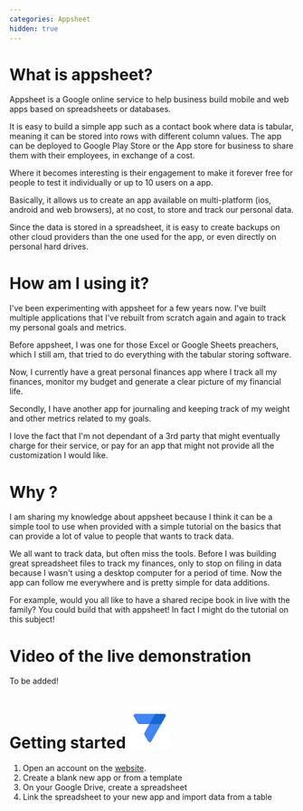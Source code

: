 ```yaml
---
categories: Appsheet
hidden: true
---
```


# What is appsheet?
Appsheet is a Google online service to help business build mobile and web apps based on spreadsheets or databases.

It is easy to build a simple app such as a contact book where data is tabular, meaning it can be stored into rows with different column values. The app can be deployed to Google Play Store or the App store for business to share them with their employees, in exchange of a cost.

Where it becomes interesting is their engagement to make it forever free for people to test it individually or up to 10 users on a app.

Basically, it allows us to create an app available on multi-platform (ios, android and web browsers), at no cost, to store and track our personal data.

Since the data is stored in a spreadsheet, it is easy to create backups on other cloud providers than the one used for the app, or even directly on personal hard drives.

# How am I using it?
I've been experimenting with appsheet for a few years now. I've built multiple applications that I've rebuilt from scratch again and again to track my personal goals and metrics.

Before appsheet, I was one for those Excel or Google Sheets preachers, which I still am, that tried to do everything with the tabular storing software.

Now, I currently have a great personal finances app where I track all my finances, monitor my budget and generate a clear picture of my financial life.

Secondly, I have another app for journaling and keeping track of my weight and other metrics related to my goals.

I love the fact that I'm not dependant of a 3rd party that might eventually charge for their service, or pay for an app that might not provide all the customization I would like.

# Why ?
I am sharing my knowledge about appsheet because I think it can be a simple tool to use when provided with a simple tutorial on the basics that can provide a lot of value to people that wants to track data.

We all want to track data, but often miss the tools. Before I was building great spreadsheet files to track my finances, only to stop on filing in data because I wasn't using a desktop computer for a period of time. Now the app can follow me everywhere and is pretty simple for data additions.

For example, would you all like to have a shared recipe book in live with the family? You could build that with appsheet! In fact I might do the tutorial on this subject!

# Video of the live demonstration
To be added!

# Getting started [![appsheet](/assets/icons/appsheet.svg)](https://www.appsheet.com/)
1. Open an account on the [website](https://www.appsheet.com/).
2. Create a blank new app or from a template
3. On your Google Drive, create a spreadsheet
4. Link the spreadsheet to your new app and import data from a table